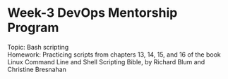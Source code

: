 # Week-3 DevOps Mentorship Program
Topic: Bash scripting <br>
Homework: Practicing scripts from chapters 13, 14, 15, and 16 of the book Linux Command Line and Shell Scripting Bible, by Richard Blum and Christine Bresnahan
